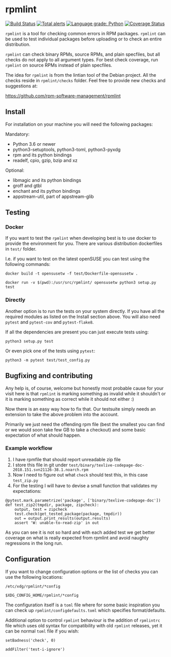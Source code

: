 # rpmlint

[![Build Status](https://travis-ci.org/rpm-software-management/rpmlint.svg)](https://travis-ci.org/rpm-software-management/rpmlint)
[![Total alerts](https://img.shields.io/lgtm/alerts/g/rpm-software-management/rpmlint.svg?logo=lgtm&logoWidth=18)](https://lgtm.com/projects/g/rpm-software-management/rpmlint/alerts/)
[![Language grade: Python](https://img.shields.io/lgtm/grade/python/g/rpm-software-management/rpmlint.svg?logo=lgtm&logoWidth=18)](https://lgtm.com/projects/g/rpm-software-management/rpmlint/context:python)
[![Coverage Status](https://coveralls.io/repos/github/rpm-software-management/rpmlint/badge.svg?branch=master)](https://coveralls.io/github/rpm-software-management/rpmlint?branch=master)

`rpmlint` is a tool for checking common errors in RPM packages.
`rpmlint` can be used to test individual packages before uploading or to check
an entire distribution.

`rpmlint` can check binary RPMs, source RPMs, and plain specfiles, but all
checks do not apply to all argument types.
For best check coverage, run `rpmlint` on source RPMs instead of
plain specfiles.

The idea for `rpmlint` is from the lintian tool of the Debian project.
All the checks reside in `rpmlint/checks` folder. Feel free to provide new
checks and suggestions at:

https://github.com/rpm-software-management/rpmlint

## Install

For installation on your machine you will need the following packages:

Mandatory:
- Python 3.6 or newer
- python3-setuptools, python3-toml, python3-pyxdg
- rpm and its python bindings
- readelf, cpio, gzip, bzip and xz

Optional:
- libmagic and its python bindings
- groff and gtbl
- enchant and its python bindings
- appstream-util, part of appstream-glib

## Testing

### Docker
If you want to test the `rpmlint` when developing best is to use docker
to provide the environment for you. There are various distribution
dockerfiles in `test/` folder.

I.e. if you want to test on the latest openSUSE you can test using the following commands:

`docker build -t opensusetw -f test/Dockerfile-opensusetw .`

`docker run -v $(pwd):/usr/src/rpmlint/ opensusetw python3 setup.py test`

### Directly

Another option is to run the tests on your system directly. If you
have all the required modules as listed on the Install section above.
You will also need `pytest` and `pytest-cov` and `pytest-flake8`.

If all the dependencies are present you can just execute tests using:

`python3 setup.py test`

Or even pick one of the tests using `pytest`:

`python3 -m pytest test/test_config.py`

## Bugfixing and contributing

Any help is, of course, welcome but honestly most probable cause for your visit
here is that `rpmlint` is marking something as invalid while it shouldn't or
it is marking something as correct while it should not either :)

Now there is an easy way how to fix that. Our testsuite simply needs an
extension to take the above problem into the account.

Primarily we just need the offending rpm file (best the smallest you can
find or we would soon take few GB to take a checkout) and some basic
expectation of what should happen.

### Example workflow

1) I have rpmfile that should report unreadable zip file
2) I store this file in git under `test/binary/texlive-codepage-doc-2018.151.svn21126-38.1.noarch.rpm`
3) Now I need to figure out what `check` should test this, in this case `test_zip.py`
4) For the testing I will have to devise a small function that validates my expectations:

```
@pytest.mark.parametrize('package', ['binary/texlive-codepage-doc'])
def test_zip2(tmpdir, package, zipcheck):
    output, test = zipcheck
    test.check(get_tested_package(package, tmpdir))
    out = output.print_results(output.results)
    assert 'W: unable-to-read-zip' in out
```

As you can see it is not so hard and with each added test we get better
coverage on what is really expected from rpmlint and avoid naughty regressions
in the long run.

## Configuration

If you want to change configuration options or the list of checks you can
use the following locations:

`/etc/xdg/rpmlint/*config`

`$XDG_CONFIG_HOME/rpmlint/*config`

The configuration itself is a `toml` file where for some basic inspiration
you can check up `rpmlint/configdefaults.toml` which specifies format/defaults.

Additional option to control `rpmlint` behaviour is the addition of `rpmlintrc` file
which uses old syntax for compatibility with old `rpmlint` releases, yet
it can be normal `toml` file if you wish:

`setBadness('check', 0)`

`addFilter('test-i-ignore')`
